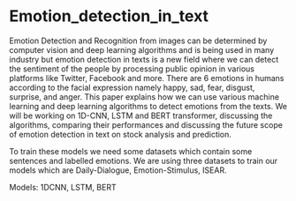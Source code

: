 # Emotion_detection_in_text
Emotion Detection and Recognition from images can be determined by computer vision and deep learning algorithms and is being used in many industry but emotion detection in texts is a new field where we can detect the sentiment of the people by processing public opinion in various platforms like Twitter, Facebook and more. There are 6 emotions in humans according to the facial expression namely happy, sad, fear, disgust, surprise, and anger. This paper explains how we can use various machine learning and deep learning algorithms to detect emotions from the texts. We will be working on 1D-CNN, LSTM and BERT transformer, discussing the algorithms, comparing their performances and discussing the future scope of emotion detection in text on stock analysis and prediction.

To train these models we need some datasets which contain some sentences and labelled emotions. We are using three datasets to train our models which are Daily-Dialogue, Emotion-Stimulus, ISEAR.

Models: 1DCNN, LSTM, BERT



